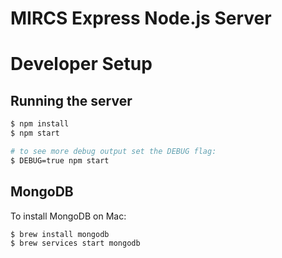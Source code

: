 # MIRCS Express Node.js Server

# Developer Setup

## Running the server

```bash
$ npm install
$ npm start

# to see more debug output set the DEBUG flag:
$ DEBUG=true npm start
```

## MongoDB

To install MongoDB on Mac:

```bash
$ brew install mongodb
$ brew services start mongodb
```
